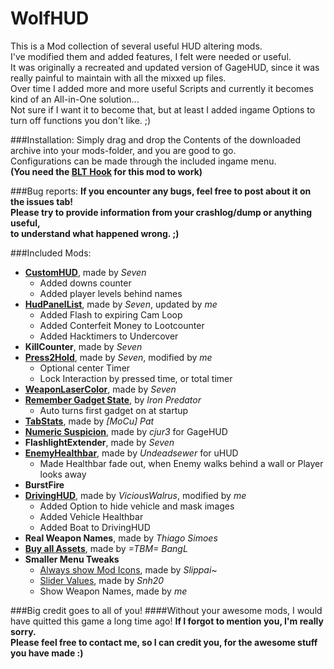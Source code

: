# WolfHUD
This is a Mod collection of several useful HUD altering mods.  
I've modified them and added features, I felt were needed or useful.  
It was originally a recreated and updated version of GageHUD, since it was really painful to maintain with all the mixxed up files.  
Over time I added more and more useful Scripts and currently it becomes kind of an All-in-One solution...  
Not sure if I want it to become that, but at least I added ingame Options to turn off functions you don't like. ;)  

###Installation:
Simply drag and drop the Contents of the downloaded archive into your mods-folder, and you are good to go.  
Configurations can be made through the included ingame menu.  
__(You need the [BLT Hook](http://paydaymods.com/download/) for this mod to work)__  

###Bug reports:
__If you encounter any bugs, feel free to post about it on the issues tab!  
Please try to provide information from your crashlog/dump or anything useful,  
to understand what happened wrong.  ;)__

###Included Mods:
- __[CustomHUD](http://steamcommunity.com/groups/vocalminority/discussions/1/412447613566923649/)__, made by _Seven_
  - Added downs counter
  - Added player levels behind names
- __[HudPanelList](http://steamcommunity.com/groups/vocalminority/discussions/1/412447613566900342/)__, made by _Seven_, updated by _me_
  - Added Flash to expiring Cam Loop
  - Added Conterfeit Money to Lootcounter
  - Added Hacktimers to Undercover
- __KillCounter__, made by _Seven_
- __[Press2Hold](http://forums.lastbullet.net/mydownloads.php?action=view_down&did=13489)__, made by _Seven_, modified by _me_
  - Optional center Timer
  - Lock Interaction by pressed time, or total timer
- __[WeaponLaserColor](http://forums.lastbullet.net/mydownloads.php?action=view_down&did=13508)__, made by _Seven_
- __[Remember Gadget State](http://forums.lastbullet.net/mydownloads.php?action=view_down&did=13507)__, by _Iron Predator_
  - Auto turns first gadget on at startup
- __[TabStats](https://steamcommunity.com/app/218620/discussions/15/618463738399320805/)__, made by _[MoCu] Pat_
- __[Numeric Suspicion](https://github.com/cjur3/GageHud)__, made by _cjur3_ for GageHUD
- __FlashlightExtender__, made by _Seven_
- __[EnemyHealthbar](http://forums.lastbullet.net/mydownloads.php?action=view_down&did=15127)__, made by _Undeadsewer_ for uHUD
  - Made Healthbar fade out, when Enemy walks behind a wall or Player looks away
- __BurstFire__
- __[DrivingHUD](http://forums.lastbullet.net/mydownloads.php?action=view_down&did=12982)__, made by _ViciousWalrus_, modified by _me_
  - Added Option to hide vehicle and mask images
  - Added Vehicle Healthbar
  - Added Boat to DrivingHUD
- __Real Weapon Names__, made by _Thiago Simoes_
- __[Buy all Assets](http://steamcommunity.com/app/218620/discussions/15/618458030689719683/)__, made by _=TBM= BangL_
- __Smaller Menu Tweaks__
  - [Always show Mod Icons](http://forums.lastbullet.net/mydownloads.php?action=view_down&did=13975), made by _Slippai~_
  - [Slider Values](http://forums.lastbullet.net/mydownloads.php?action=view_down&did=14800), made by _Snh20_
  - Show Weapon Names, made by _me_

###Big credit goes to all of you!
####Without your awesome mods, I would have quitted this game a long time ago! 
__If I forgot to mention you, I'm really sorry.  
Please feel free to contact me, so I can credit you, for the awesome stuff you have made :)__
